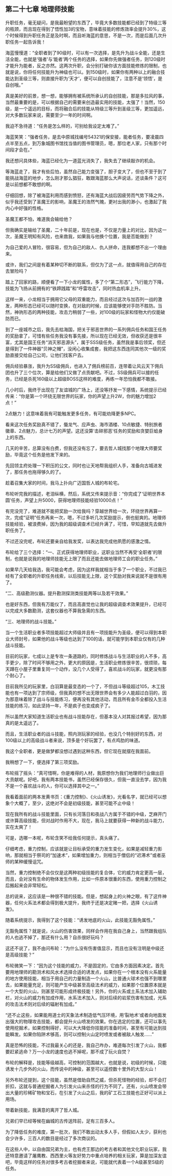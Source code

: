 ## 第二十七章 地理师技能

升职任务，毫无疑问，是我最盼望的东西了，毕竟大多数技能都已经到了特级三等的瓶颈，而且现在得到了悟性加3的宝物，意味着技能的修炼效率会提升30%，这个时候得到升职任务正是及时啊，而且听海蓝的意思，不是一次，而是后面几次升职任务一起告诉我！

海蓝慢慢道：“全职者到了90级时，可以有一次选择，是先升为战斗全能，还是生活全能，也就是‘强者’与‘能者’两个任务的选择，如果你先做强者任务，则120级时才能升为能者，反之亦然。这两次升职，会分别打破你该方面技能修炼的限制，也就是说，你将任何技能升为神级也可以。到150级时，如果你有两种以上的融合技能达到圣级三等，则直接升职为‘天才’，便可以自创技能了，注意不是‘领悟’，是自创哦。”

真是美好的前景，想一想，能够拥有被系统所承认的自创技能，那是多拉风的事，当然最重要的是，可以根据自己的需要来创造最实用的技能，太强了！当然，150级，是一个遥远的目标，而将融合后的技能从特级三等升到圣级三等，更加遥远，对大多数玩家来说，需要至少一年的时间啊。

我迫不急待道：“任务是怎么样的，可别给我设定太难了。”

海蓝笑笑：“强者任务，是去中原城找编号54321的保安接，能者任务，要凌晨四点半至五点，到万象城图书馆找当值的图书管理员，嗯，那位老人家，只有那个时间段才会在。”

我还想问具体些，海蓝已经化为一道蓝光消失了，我失去了继续敲诈的机会。

等海蓝走了，我才有些后怕，虽然自己能力变强了，胆子变大了，但也不至于到了能挑战海蓝的地步，怎么刚才那么猖狂，敢跟海蓝那么大声说话，还谈条件？这可是以前想都不敢想的啊。

仔细回想，除了被海蓝利用而感到愤怒，还有海蓝大战后因疲劳而气势下降之外，似乎我还受到了圣魔王的影响，圣魔王的浩然气魄，更衬出我的渺小，也激起了我内心中好强的性格。

圣魔王都不怕，难道我会输给他？

但我确实是输给了圣魔，二十年前是，现在也是，不仅是力量上的对比，因为这一次，圣魔王明知有风险，也来救我，如果我与他换个位置，我是否能做到？

为自己爱的人冒险，很容易，但为自己的敌人、仇人拼命，连我都想不出一个理由来。

或许，我们之间是有着某种切不断的联系，但仅为了这一点，就值得用自己的存在去冒险吗？

踏上了回家的路，顺便看了一下小龙的属性，多了个“第二形态”，飞行能力下降，技能为飞扬从前拥有的“铁蹄践踏”和“呼雷攻击”，同时热血机率上升。

这样一来，小龙相当于拥用它父母的双重能力，而且经过这次与加百列一战的激发，两种形态已经可以随时变换，在对敌的时候，应该能够使对手防不胜防。当然，神驹形态的两种技能，攻击力稍弱了一些，对100级的玩家和怪物大约仅能破防而已。

到了一座城市之后，我先去枯海国，把关于邪恶世界的一系列佣兵任务和国王任务的奖励拿了，可惜有些任务我没有事先接，所以现在已经无效，但收获还是很丰富，尤其是国王任务“消灭邪恶源头”，属于SSS级任务，虽然我是事后领奖，但还是得到了一件神器“贝神之帽”，没闲心收集成套，我把这东西连同其他次一级的奖励直接交给自己公司，让他们找客户去。

佣兵经验暴涨，我升为SS级佣兵，也进入了佣兵榜前百，连带着让风云天下佣兵团也升了三个位次，算是给他们又做了点贡献吧。不过，SS级佣兵可以接的任务，已经是杀死160级以上超级BOSS这样的难度，再练一年恐怕我都不敢接。

几小时后，我终于出现在了友谊城的广场上，还没等抒发一下感情，系统提示已经传来：“你是第一个环绕无限世界的玩家，你的声望上升2W，你的魅力增加2点！”

2点魅力！这意味着我有可能触发更多任务，有可能劝降更多NPC。

看来这次任务奖励真不错了，蜃龙气、应声虫、海市酒楼、10点敏捷、特别旅者徽章、2点魅力，总计七万的声望。这还没算‘击碎邪恶’任务的奖励和贪婪巨蛤身上的东西。

几天的辛苦，总算没有白费，但我还没有忘了，要去哲人城找那个地理大师要奖励，毕竟这个任务是他发下来的。

先回领主府处理一下积压的公文，同时也让天地帮我组织人手，准备向古城进发了，那任务也拖得够久的了。

趁着召集大家的时间，我马上扑向广迈国哲人城的布轮宅。

布轮听完我的描述，老泪纵横，然后，系统又传来提示音：“你完成了‘证明世界本圆’任务，声望上升5000，获得地理师技能经验10000点！”

有完没完了，难道就不能把奖励一次给我吗？穿越世界给一次，环绕世界再算一次，完成“证明”任务再来一次，嗯，不过多听几次奖励提示，倒也挺爽的。地理师技能经验，被浪费掉，因为我的超级调查术已经升满了，可惜，早知道就先去做升职任务了。

不过还没完呢，布轮还要亲自给我发奖，以表达我完成他夙愿的感激之情。

布轮给了三个选择：“一、正式获得地理师职业，这职业当然不再受‘全职者’的限制，也就是说我的地理师技能无上限了而且还能去做地理师工会的职业任务。”

如果早几天给我选，我可能会考虑，因为这样我就相当于多了一个职业，不过我已经有了全职者的升职任务线索，以后技能无上限，这个奖励对我来说就不是很有用了。

“二、高级勘测仪器。提升勘测探测类技能两等以及若干效果。”

也是好东西，但我有万能仪了，而且高直觉也让我的超级调查术效果提升，已经可以完成大多数勘测，这套仪器也不算我急需的东西。

“三、地理师的战斗技能。”

当一个生活职业者多项技能超过大师级并且有一项技能升为圣级，便可以得到本职业大师封号，如果他的战斗等级也达到了100的话，就可能学到本职业仅有的几种战斗技能。

目前的玩家，七成以上是专攻一条道路的，同时修炼战斗与生活职业的人不多，高手更少，除了时间不够用之外，更大的原因是，生活职业修炼很辛苦，很烦琐，每天蹲在小屋子里重复同一个动作，没几个人受得了，喜欢战斗的玩家，就更没有那个耐心了。

目前我所见的玩家里，白羽算是最变态的一个了，不但战斗等级超过105，木工技能也有一项达到了宗师级，但我真的想不出无限世界会有多少人能超过白羽的，因为那意味着除了战斗与技能练习，便再没有其他活动，而且所有金币全都投入生活技能的练习，如此坚持一年，不是疯子也变成疯子了。

所以虽然大家知道生活职业也有战斗技能存在，但基本没人对其报过希望，因为那真的是太遥远了。

而且，生活职业者的战斗技能，照内测玩家的经验，也没几个特别好的东西，对100级以上的高级战斗者来说，顶多是个好玩罢了，有点鸡肋的味道。

我这个全职者，更是做梦都没想过遇到这种东西，但它现在就摆在我面前。

我稍想了一下，便选择了第三项奖励。

布轮摇了摇头：“真可惜啊，你是难得的人材，我原想你为我们地理师行业做出巨大贡献呢。好吧，我有两本技能书，虽然已经保存很久，但我一直没去学，因为我不是一个喜欢战斗的人，你可以选择其中之一。”

我看着面前的两本发黄书页：《重力控制》、《火山诱发》，光看名字，就已经可以想象个大概了，至少，这绝对不会是初级技能，甚至可能不止中级！

现在我所有的战斗技能里面，只有长河落日和夜战八方属于不错的中级，芝麻开门或许算高级技能，但对战时作用不大，现在，我马上就要获得一种新的战斗能力，实在太爽了！

可是，选哪一本呢，布轮含笑不给我任何提示，真头痛了。

仔细考虑，重力控制，应该就是让目标承受的重力发生变化，如果是减轻重力影响，那就相当于祭司的“加速术”，如果增加重力，则相当于僧侣的“迟滞术”或者巫师的某种缓慢诅咒。

当然，重力控制绝不会仅仅是这两种初级技能的复合体，它的威力肯定更高一层，而且，会对没有生命的物体发生作用，比如一件原本很重的东西，使用重力控制之后搬起来会非常轻松。

总的说来，这应该是一种很不错的技能。但是，想起身上的火神之眼，有了这件神器，任何火系法术都会得到极大提升，我终于还是决定赌一把，选择《火山诱发》。

随着系统提示，我得到了这个技能：“诱发地底的火山，此技能无豁免属性。”

无豁免属性？就是说，火山的伤害效果，同样会作用在我自己身上，当然跟我组队的人也逃不掉了，那还有什么用？自杀很好玩吗？

这还不说了，我不由问布轮：“为什么没有伤害值显示，而且也没有注明是中级还是高级技能？”

布轮微笑一下：“因为这个技能的威力，不是固定的，它由多方面因素决定。首先要用地理师的勘测术和风水术选择合适的诱发点，如果你在一个根本没有火系能量的地方使用技能，相当于用自己的力量制造一个火山，比普通火球术也强不到哪里去，如果能量充足，则可能产生中级甚至高级法术的威力，如果那个位置原本就是一个大型的火山，则甚至可能形成终极技能！另外，你的火系或土系法术加入辅助栏，对火山的威力有加成作用，水系法术加入，则对后续的岩浆伤害有加成，光系的攻击法术则对后续的辐射有加成。”

“还不止这些，如果能用道士的天象法术制造低气压环境，用‘裂地术’或者向地面发出强大的物理攻击技能，都会提升火山喷发的效果。你在选定的位置，还可以事先使用挖掘术，如果控制得好，可以大大降低你技能的准备时间，甚至有可能达到技能瞬发。如果你陷阱术够高，则可以控制火山定时喷发或者被敌人触发……”

真是恐怖的技能，不过我最关心的还是，我自己咋办，难道每次引发了火山，我都要赶紧逃命？万一小龙的速度也逃不掉呢，那不成了玩火自焚？

布轮的解释是，技能等级越高，可控制的范围越大，也就是说，初级的时候，只能诱发十几步外的火山，而传说中的神级，甚至可以遥控数十里外的大型火山！

另外布轮还提到，这个技能，虽然是借助自然之威，但杀死怪物的经验，却不会打折扣，这就与普通挖掘者人为引发火山来杀怪的行为不同了。还有，火山喷发会带出大量的珍稀矿物和宝石，在引发了火山之后，我的矿工石工技能也正好可以派上用场。

带着新技能，我满意的离开了哲人城。

兄弟们早已经等候在幽城的古传送阵前，足有三百多人。

为了降低任务的难度，第一批次，我们不敢出动太多人手，但假如人太少，获利也会少许多，三百人的数目是经过了多次商议的。

在这些人中，以自由国兄弟为主，也有虎王那边的考古者和其他文化职业玩家，我还特意邀请了屠鹰教、西西里火等友好势力中重点培养的相关玩家，算是加深友谊吧，毕竟这样的任务对很多考古者挖掘者来说，可能就代表着一个A级甚至S级的任务。

